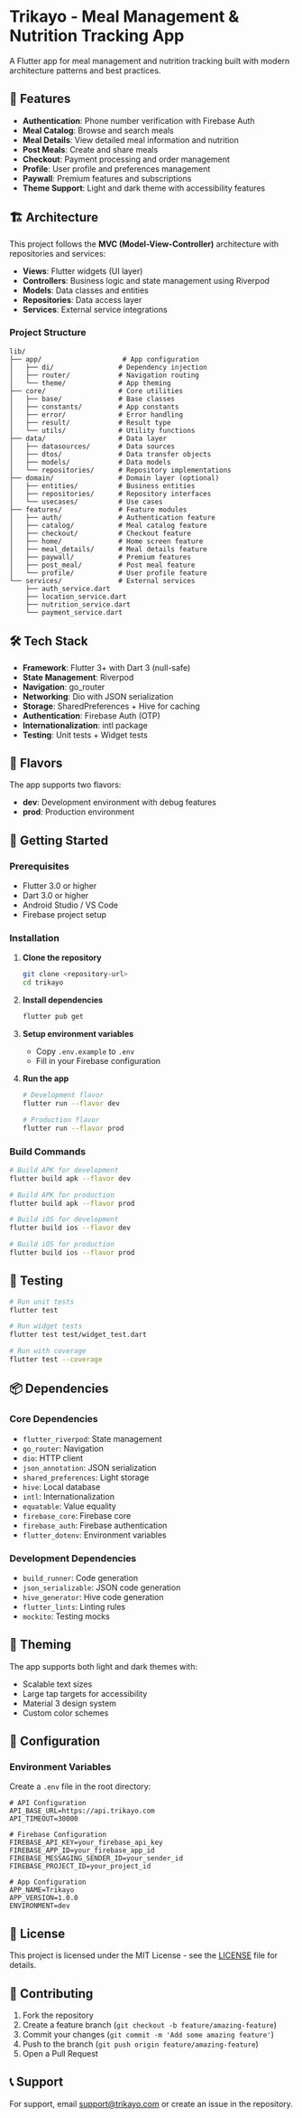 # Trikayo - Meal Management & Nutrition Tracking App

A Flutter app for meal management and nutrition tracking built with modern architecture patterns and best practices.

## 🚀 Features

- **Authentication**: Phone number verification with Firebase Auth
- **Meal Catalog**: Browse and search meals
- **Meal Details**: View detailed meal information and nutrition
- **Post Meals**: Create and share meals
- **Checkout**: Payment processing and order management
- **Profile**: User profile and preferences management
- **Paywall**: Premium features and subscriptions
- **Theme Support**: Light and dark theme with accessibility features

## 🏗️ Architecture

This project follows the **MVC (Model-View-Controller)** architecture with repositories and services:

- **Views**: Flutter widgets (UI layer)
- **Controllers**: Business logic and state management using Riverpod
- **Models**: Data classes and entities
- **Repositories**: Data access layer
- **Services**: External service integrations

### Project Structure

```
lib/
├── app/                    # App configuration
│   ├── di/                # Dependency injection
│   ├── router/            # Navigation routing
│   └── theme/             # App theming
├── core/                  # Core utilities
│   ├── base/              # Base classes
│   ├── constants/         # App constants
│   ├── error/             # Error handling
│   ├── result/            # Result type
│   └── utils/             # Utility functions
├── data/                  # Data layer
│   ├── datasources/       # Data sources
│   ├── dtos/              # Data transfer objects
│   ├── models/            # Data models
│   └── repositories/      # Repository implementations
├── domain/                # Domain layer (optional)
│   ├── entities/          # Business entities
│   ├── repositories/      # Repository interfaces
│   └── usecases/          # Use cases
├── features/              # Feature modules
│   ├── auth/              # Authentication feature
│   ├── catalog/           # Meal catalog feature
│   ├── checkout/          # Checkout feature
│   ├── home/              # Home screen feature
│   ├── meal_details/      # Meal details feature
│   ├── paywall/           # Premium features
│   ├── post_meal/         # Post meal feature
│   └── profile/           # User profile feature
└── services/              # External services
    ├── auth_service.dart
    ├── location_service.dart
    ├── nutrition_service.dart
    └── payment_service.dart
```

## 🛠️ Tech Stack

- **Framework**: Flutter 3+ with Dart 3 (null-safe)
- **State Management**: Riverpod
- **Navigation**: go_router
- **Networking**: Dio with JSON serialization
- **Storage**: SharedPreferences + Hive for caching
- **Authentication**: Firebase Auth (OTP)
- **Internationalization**: intl package
- **Testing**: Unit tests + Widget tests

## 📱 Flavors

The app supports two flavors:

- **dev**: Development environment with debug features
- **prod**: Production environment

## 🚀 Getting Started

### Prerequisites

- Flutter 3.0 or higher
- Dart 3.0 or higher
- Android Studio / VS Code
- Firebase project setup

### Installation

1. **Clone the repository**
   ```bash
   git clone <repository-url>
   cd trikayo
   ```

2. **Install dependencies**
   ```bash
   flutter pub get
   ```

3. **Setup environment variables**
   - Copy `.env.example` to `.env`
   - Fill in your Firebase configuration

4. **Run the app**
   ```bash
   # Development flavor
   flutter run --flavor dev
   
   # Production flavor
   flutter run --flavor prod
   ```

### Build Commands

```bash
# Build APK for development
flutter build apk --flavor dev

# Build APK for production
flutter build apk --flavor prod

# Build iOS for development
flutter build ios --flavor dev

# Build iOS for production
flutter build ios --flavor prod
```

## 🧪 Testing

```bash
# Run unit tests
flutter test

# Run widget tests
flutter test test/widget_test.dart

# Run with coverage
flutter test --coverage
```

## 📦 Dependencies

### Core Dependencies
- `flutter_riverpod`: State management
- `go_router`: Navigation
- `dio`: HTTP client
- `json_annotation`: JSON serialization
- `shared_preferences`: Light storage
- `hive`: Local database
- `intl`: Internationalization
- `equatable`: Value equality
- `firebase_core`: Firebase core
- `firebase_auth`: Firebase authentication
- `flutter_dotenv`: Environment variables

### Development Dependencies
- `build_runner`: Code generation
- `json_serializable`: JSON code generation
- `hive_generator`: Hive code generation
- `flutter_lints`: Linting rules
- `mockito`: Testing mocks

## 🎨 Theming

The app supports both light and dark themes with:
- Scalable text sizes
- Large tap targets for accessibility
- Material 3 design system
- Custom color schemes

## 🔧 Configuration

### Environment Variables
Create a `.env` file in the root directory:

```env
# API Configuration
API_BASE_URL=https://api.trikayo.com
API_TIMEOUT=30000

# Firebase Configuration
FIREBASE_API_KEY=your_firebase_api_key
FIREBASE_APP_ID=your_firebase_app_id
FIREBASE_MESSAGING_SENDER_ID=your_sender_id
FIREBASE_PROJECT_ID=your_project_id

# App Configuration
APP_NAME=Trikayo
APP_VERSION=1.0.0
ENVIRONMENT=dev
```

## 📄 License

This project is licensed under the MIT License - see the [LICENSE](LICENSE) file for details.

## 🤝 Contributing

1. Fork the repository
2. Create a feature branch (`git checkout -b feature/amazing-feature`)
3. Commit your changes (`git commit -m 'Add some amazing feature'`)
4. Push to the branch (`git push origin feature/amazing-feature`)
5. Open a Pull Request

## 📞 Support

For support, email support@trikayo.com or create an issue in the repository.
